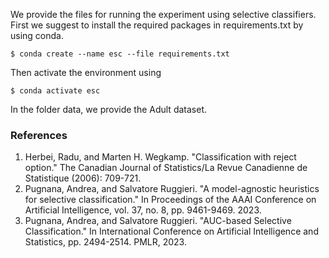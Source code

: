 We provide the files for running the experiment using selective classifiers.
First we suggest to install the required packages in requirements.txt by using conda.
```
$ conda create --name esc --file requirements.txt
```
Then activate the environment using
```
$ conda activate esc
```
In the folder data, we provide the Adult dataset.

### References

1. Herbei, Radu, and Marten H. Wegkamp. "Classification with reject option." The Canadian Journal of Statistics/La Revue Canadienne de Statistique (2006): 709-721.
2. Pugnana, Andrea, and Salvatore Ruggieri. "A model-agnostic heuristics for selective classification." In Proceedings of the AAAI Conference on Artificial Intelligence, vol. 37, no. 8, pp. 9461-9469. 2023.
3. Pugnana, Andrea, and Salvatore Ruggieri. "AUC-based Selective Classification." In International Conference on Artificial Intelligence and Statistics, pp. 2494-2514. PMLR, 2023.